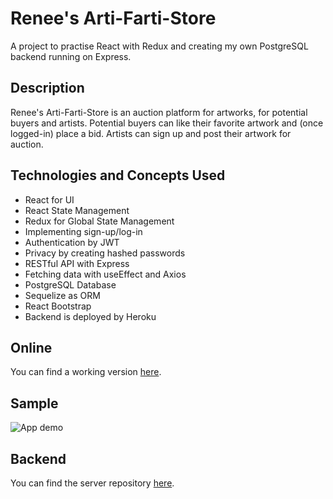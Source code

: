 # Renee's Arti-Farti-Store 

A project to practise React with Redux and creating my own PostgreSQL backend running on Express. 

## Description 

Renee's Arti-Farti-Store is an auction platform for artworks, for potential buyers and artists. Potential buyers can like their favorite artwork and (once logged-in) place a bid. Artists can sign up and post their artwork for auction.

## Technologies and Concepts Used 

- React for UI
- React State Management
- Redux for Global State Management
- Implementing sign-up/log-in
- Authentication by JWT
- Privacy by creating hashed passwords
- RESTful API with Express
- Fetching data with useEffect and Axios
- PostgreSQL Database 
- Sequelize as ORM
- React Bootstrap 
- Backend is deployed by Heroku

## Online

You can find a working version [here](https://artworkstore-reneeduijzers.netlify.app).

## Sample 

![App demo](https://github.com/reneeduijzers/Arti-Farti-Store/blob/master/README_Assests/Arti-farti-store2.gif)

## Backend

You can find the server repository [here](https://github.com/reneeduijzers/Artwork_Server).


